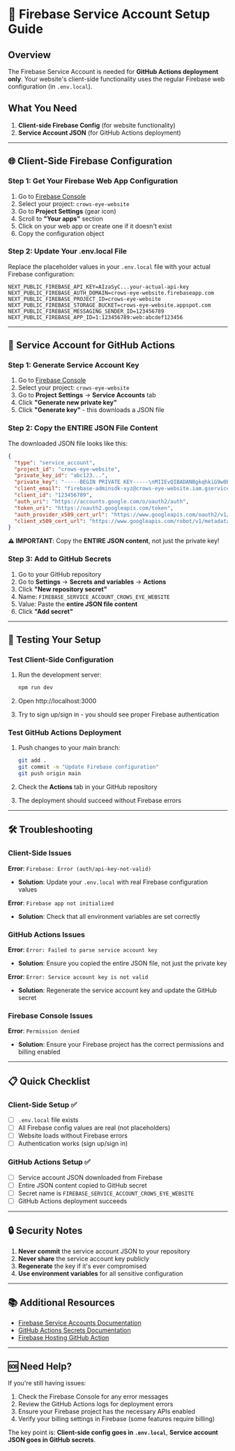 # 🔑 Firebase Service Account Setup Guide

## Overview

The Firebase Service Account is needed for **GitHub Actions deployment only**. Your website's client-side functionality uses the regular Firebase web configuration (in `.env.local`).

## What You Need

1. **Client-side Firebase Config** (for website functionality)
2. **Service Account JSON** (for GitHub Actions deployment)

---

## 🌐 Client-Side Firebase Configuration

### Step 1: Get Your Firebase Web App Configuration

1. Go to [Firebase Console](https://console.firebase.google.com/)
2. Select your project: `crows-eye-website`
3. Go to **Project Settings** (gear icon)
4. Scroll to **"Your apps"** section
5. Click on your web app or create one if it doesn't exist
6. Copy the configuration object

### Step 2: Update Your .env.local File

Replace the placeholder values in your `.env.local` file with your actual Firebase configuration:

```env
NEXT_PUBLIC_FIREBASE_API_KEY=AIzaSyC...your-actual-api-key
NEXT_PUBLIC_FIREBASE_AUTH_DOMAIN=crows-eye-website.firebaseapp.com
NEXT_PUBLIC_FIREBASE_PROJECT_ID=crows-eye-website
NEXT_PUBLIC_FIREBASE_STORAGE_BUCKET=crows-eye-website.appspot.com
NEXT_PUBLIC_FIREBASE_MESSAGING_SENDER_ID=123456789
NEXT_PUBLIC_FIREBASE_APP_ID=1:123456789:web:abcdef123456
```

---

## 🚀 Service Account for GitHub Actions

### Step 1: Generate Service Account Key

1. Go to [Firebase Console](https://console.firebase.google.com/)
2. Select your project: `crows-eye-website`
3. Go to **Project Settings** → **Service Accounts** tab
4. Click **"Generate new private key"**
5. Click **"Generate key"** - this downloads a JSON file

### Step 2: Copy the ENTIRE JSON File Content

The downloaded JSON file looks like this:

```json
{
  "type": "service_account",
  "project_id": "crows-eye-website",
  "private_key_id": "abc123...",
  "private_key": "-----BEGIN PRIVATE KEY-----\nMIIEvQIBADANBgkqhkiG9w0BAQEFAASCBKcwggSjAgEAAoIBAQC...\n-----END PRIVATE KEY-----\n",
  "client_email": "firebase-adminsdk-xyz@crows-eye-website.iam.gserviceaccount.com",
  "client_id": "123456789",
  "auth_uri": "https://accounts.google.com/o/oauth2/auth",
  "token_uri": "https://oauth2.googleapis.com/token",
  "auth_provider_x509_cert_url": "https://www.googleapis.com/oauth2/v1/certs",
  "client_x509_cert_url": "https://www.googleapis.com/robot/v1/metadata/x509/firebase-adminsdk-xyz%40crows-eye-website.iam.gserviceaccount.com"
}
```

**⚠️ IMPORTANT**: Copy the **ENTIRE JSON content**, not just the private key!

### Step 3: Add to GitHub Secrets

1. Go to your GitHub repository
2. Go to **Settings** → **Secrets and variables** → **Actions**
3. Click **"New repository secret"**
4. Name: `FIREBASE_SERVICE_ACCOUNT_CROWS_EYE_WEBSITE`
5. Value: Paste the **entire JSON file content**
6. Click **"Add secret"**

---

## 🔧 Testing Your Setup

### Test Client-Side Configuration

1. Run the development server:
   ```bash
   npm run dev
   ```

2. Open http://localhost:3000
3. Try to sign up/sign in - you should see proper Firebase authentication

### Test GitHub Actions Deployment

1. Push changes to your main branch:
   ```bash
   git add .
   git commit -m "Update Firebase configuration"
   git push origin main
   ```

2. Check the **Actions** tab in your GitHub repository
3. The deployment should succeed without Firebase errors

---

## 🛠️ Troubleshooting

### Client-Side Issues

**Error**: `Firebase: Error (auth/api-key-not-valid)`
- **Solution**: Update your `.env.local` with real Firebase configuration values

**Error**: `Firebase app not initialized`
- **Solution**: Check that all environment variables are set correctly

### GitHub Actions Issues

**Error**: `Error: Failed to parse service account key`
- **Solution**: Ensure you copied the entire JSON file, not just the private key

**Error**: `Error: Service account key is not valid`
- **Solution**: Regenerate the service account key and update the GitHub secret

### Firebase Console Issues

**Error**: `Permission denied`
- **Solution**: Ensure your Firebase project has the correct permissions and billing enabled

---

## 📋 Quick Checklist

### Client-Side Setup ✅
- [ ] `.env.local` file exists
- [ ] All Firebase config values are real (not placeholders)
- [ ] Website loads without Firebase errors
- [ ] Authentication works (sign up/sign in)

### GitHub Actions Setup ✅
- [ ] Service account JSON downloaded from Firebase
- [ ] Entire JSON content copied to GitHub secret
- [ ] Secret name is `FIREBASE_SERVICE_ACCOUNT_CROWS_EYE_WEBSITE`
- [ ] GitHub Actions deployment succeeds

---

## 🔒 Security Notes

1. **Never commit** the service account JSON to your repository
2. **Never share** the service account key publicly
3. **Regenerate** the key if it's ever compromised
4. **Use environment variables** for all sensitive configuration

---

## 📚 Additional Resources

- [Firebase Service Accounts Documentation](https://firebase.google.com/docs/admin/setup#initialize-sdk)
- [GitHub Actions Secrets Documentation](https://docs.github.com/en/actions/security-guides/encrypted-secrets)
- [Firebase Hosting GitHub Action](https://github.com/FirebaseExtended/action-hosting-deploy)

---

## 🆘 Need Help?

If you're still having issues:

1. Check the Firebase Console for any error messages
2. Review the GitHub Actions logs for deployment errors
3. Ensure your Firebase project has the necessary APIs enabled
4. Verify your billing settings in Firebase (some features require billing)

The key point is: **Client-side config goes in `.env.local`**, **Service account JSON goes in GitHub secrets**. 